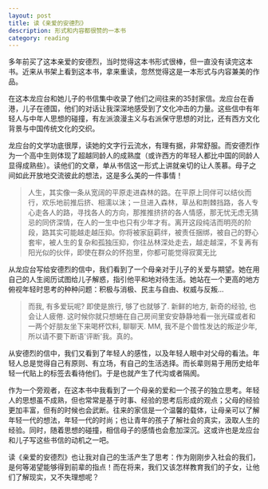 ```yaml
---
layout: post
title: 读《亲爱的安德烈》
description: 形式和内容都很赞的一本书
category: reading
---
```

多年前买了这本亲爱的安德烈，当时觉得这本书形式很棒，但一直没有读完这本书。近来从书架上看到这本书，拿来重读，忽然觉得这是一本形式与内容兼美的作品。  

在这本龙应台和她儿子的书信集中收录了他们之间往来的35封家信。龙应台在香港，儿子在德国，他们的对话让我深深地感受到了文化冲击的力量。这些信中有年轻人与中年人思想的碰撞，有左派浪漫主义与右派保守思想的对比，还有西方文化背景与中国传统文化的交织。

龙应台的文学功底很厚，读她的文字行云流水，有理有据，非常舒服。而安德烈作为一个高中生则体现了超越同龄人的成熟度（或许西方的年轻人都比中国的同龄人显得成熟些）。读他们的文章，单从书信这一形式上讲就亲切的让人羡慕。母子之间如此开放地交流彼此的想法，这是多么美的一件事情！

 >人生，其实像一条从宽阔的平原走进森林的路。在平原上同伴可以结伙而行，欢乐地前推后挤、相濡以沫；一旦进入森林，草丛和荆棘挡路，各人专心走各人的路，寻找各人的方向，那推推挤挤的各人情感，那无忧无虑无猜忌的同侪深情，在人的一生中也只有少年才有。离开这段纯洁而明亮的阶段，路其实可能越走越压抑。你将被家庭羁绊，被责任捆绑，被自己的野心套牢，被人生的复杂和孤独压抑，你往丛林深处走去，越走越深，不复再有阳光似的伙伴，即使在群众的怀抱里，你都可能觉得寂寞无比  
 
从龙应台写给安德烈的信中，我们看到了一个母亲对于儿子的关爱与期望。她在用自己的人生阅历试图给儿子解惑，指引他平和地对待生活。她站在一个更高的地方俯视年轻时思考的种种问题：积极与消极、民主与自由、权威与反叛...
 

>而我, 有多爱玩呢? 即使是旅行, 够了也就够了. 新鲜的地方, 新奇的经验, 也会让人疲倦. 这时候你就只想蜷在自己房间里安安静静地看一张光碟或者和一两个好朋友坐下来喝杯饮料, 聊聊天. MM, 我不是个兽性发达的叛逆少年, 所以请不要下断语'评断'我。真的。

从安德烈的信中，我们又看到了年轻人的感性，以及年轻人眼中对父母的看法。年轻人总是觉得自己有原则、有立场，有自己的生活选择。而长辈则易于用历史给年轻一代贴上的标签去看待他们。于是也就产生了代沟或者隔阂。

作为一个旁观者，在这本书中我看到了一个母亲的爱和一个孩子的独立思考。年轻人的思想虽不成熟，但也常常是基于时事、经验的思考后形成的观点；父母的经验更加丰富，但有的时候也会武断。往来的家信是一个温馨的载体，让母亲可以了解年轻一代的想法，年轻一代的时尚；也让青年的孩子了解社会的真实，汲取人生的经验。同时，随着思想的碰撞，相信母子的感情也会愈加深沉。这或许也是龙应台和儿子写这些书信的动机之一吧。

读《亲爱的安德烈》也让我对自己的生活产生了思考：作为刚刚步入社会的我们，是何等渴望能够得到前辈的指点！而在将来，我们又该怎样教育我们的子女，让他们了解现实，又不失理想呢？